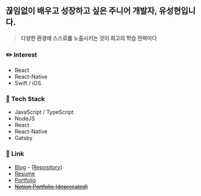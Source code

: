 ## **끊임없이 배우고 성장하고 싶은 주니어 개발자, 유성현입니다.** 
> **다양한 환경에 스스로를 노출시키는 것이 최고의 학습 전략이다**

### ✏️ Interest
- React
- React-Native
- Swift / iOS

### 💾 Tech Stack
- JavaScript / TypeScript
- NodeJS
- React
- React-Native
- Gatsby

### 🔗 Link
- [Blog](https://blog.sunghyun.co) - ([Repository](https://github.com/StationSoen/Blog))
- [Resume](https://blog.sunghyun.co/about/)
- [Portfolio](https://blog.sunghyun.co/portfolio)
- ~~[Notion Portfolio (deprecated)](https://portfolio.sunghyun.co)~~
